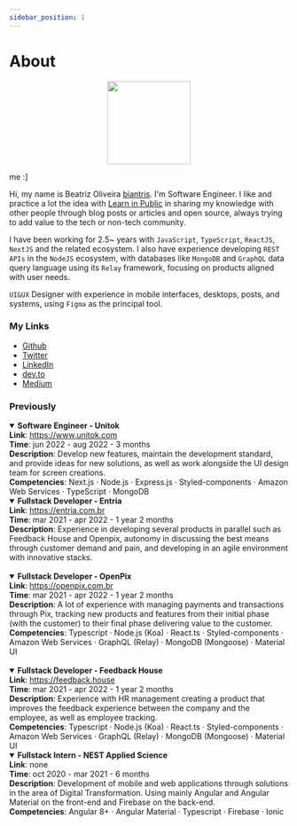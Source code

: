 ```yaml
---
sidebar_position: 1
---
```


# About

<p align="center">
    <img width="150" src="https://raw.githubusercontent.com/biantris/braintris/main/static/img/me.png" />
    <p>me :]</p>
</p>

Hi, my name is Beatriz Oliveira [biantris](https://twitter.com/biantris_). I'm Software Engineer. I like
and practice a lot the idea with [Learn in Public](https://www.swyx.io/learn-in-public/) in sharing my
knowledge with other people through blog posts or articles and open source, always trying to add value to the tech or non-tech community.

I have been working for 2.5~ years with `JavaScript`, `TypeScript`, `ReactJS`, `NextJS` and the related ecosystem. I also have experience developing `REST APIs` in the `NodeJS` ecosystem, with databases like `MongoDB` and `GraphQL` data query language using its `Relay` framework, focusing on products aligned with user needs.

`UI&UX` Designer with experience in mobile interfaces, desktops, posts, and systems, using `Figma` as the principal tool.

### My Links

- [Github](https://github.com/biantris)
- [Twitter](https://twitter.com/biantris_)
- [LinkedIn](https://www.linkedin.com/in/beatriiz-oliveiraa/)
- [dev.to](https://dev.to/beatrizoliveira)
- [Medium](https://medium.com/@beatrizoliveiraa)

### Previously

<details open>
    <summary>
        <b>Software Engineer - Unitok</b>
    </summary>
    <b>Link</b>: <a href="https://www.unitok.com/" target="_blank">https://www.unitok.com</a>
    <br/>
    <b>Time</b>: jun 2022 - aug 2022 - 3 months
    <br/>
    <b>Description</b>: Develop new features, maintain the development standard, and provide ideas for new solutions, as well as work alongside the UI design team for screen creations.
    <br/>
    <b>Competencies</b>: Next.js · Node.js · Express.js · Styled-components · Amazon Web Services · TypeScript · MongoDB
</details>

<details open>
    <summary>
        <b>Fullstack Developer - Entria</b>
    </summary>
    <b>Link</b>: <a href="https://entria.com.br/" target="_blank">https://entria.com.br</a>
    <br/>
    <b>Time</b>: mar 2021 - apr 2022 - 1 year 2 months
    <br/>
    <b>Description</b>: Experience in developing several products in parallel such as Feedback House and Openpix, autonomy in discussing the best means through customer demand and pain, and developing in an agile environment with innovative stacks.
    <br/>
    <br/>
    <details open>
    <summary>
        <b>Fullstack Developer - OpenPix</b>
    </summary> 
    <b>Link</b>: <a href="https://openpix.com.br/" target="_blank">https://openpix.com.br</a>
    <br/>
    <b>Time</b>: mar 2021 - apr 2022 - 1 year 2 months
    <br/>
    <b>Description</b>: A lot of experience with managing payments and transactions through Pix, tracking new products and features from their initial phase (with the customer) to their final phase delivering value to the customer. 
    <br/>
    <b>Competencies</b>: Typescript · Node.js (Koa) · React.ts · Styled-components · Amazon Web Services · GraphQL (Relay) · MongoDB (Mongoose) · Material UI
    </details>
    <br/>
    <details open>
    <summary>
        <b>Fullstack Developer - Feedback House</b>
    </summary> 
    <b>Link</b>: <a href="https://feedback.house" target="_blank">https://feedback.house</a>
    <br/>
    <b>Time</b>: mar 2021 - apr 2022 - 1 year 2 months
    <br/>
    <b>Description</b>: Experience with HR management creating a product that improves the feedback experience between the company and the employee, as well as employee tracking.
    <br/>
    <b>Competencies</b>: Typescript · Node.js (Koa) · React.ts · Styled-components · Amazon Web Services · GraphQL (Relay) · MongoDB (Mongoose) · Material UI
    </details>
</details>

<details open>
    <summary>
        <b> Fullstack Intern - NEST Applied Science</b>
    </summary>
    <b>Link</b>: none
    <br/>
    <b>Time</b>: oct 2020 - mar 2021 - 6 months
    <br/>
    <b>Description</b>: Development of mobile and web applications through solutions in the area of Digital Transformation. Using mainly Angular and Angular Material on the front-end and Firebase on the back-end.
    <br/>
    <b>Competencies</b>: Angular 8+ · Angular Material · Typescript · Firebase · Ionic
</details>
